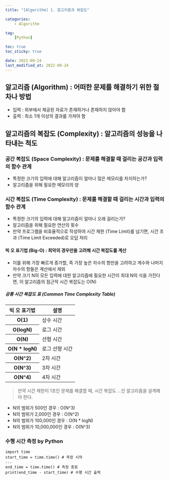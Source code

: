```yaml
---
title: "[Algorithm] 1. 알고리즘과 복잡도"

categories:
    - Algorithm

tag:
    [Python]

toc: true
toc_sticky: true

date: 2022-09-24
last_modified_at: 2022-09-24
---
```


## 알고리즘 (Algorithm) : 어떠한 문제를 해결하기 위한 절차나 방법
- 입력 : 외부에서 제공된 자료가 존재하거나 존재하지 않아야 함
- 출력 : 최소 1개 이상의 결과를 가져야 함

## 알고리즘의 복잡도 (Complexity) : 알고리즘의 성능을 나타내는 척도

### 공간 복잡도 (Space Complexity) : 문제를 해결할 때 걸리는 공간과 입력의 함수 관계
- 특정한 크기의 입력에 대해 알고리즘이 얼마나 많은 메모리를 차지하는가?
- 알고리즘을 위해 필요한 메모리의 양

### 시간 복잡도 (Time Complexity) : 문제를 해결할 때 걸리는 시간과 입력의 함수 관계
- 특정한 크기의 입력에 대해 알고리즘이 얼마나 오래 걸리는가?
- 알고리즘을 위해 필요한 연산의 횟수
- 만약 프로그램을 비효율적으로 작성하여 시간 제한 (Time Limit)를 넘기면, 시간 초과 (Time Limit Exceeded)로 오답 처리

#### 빅 오 표기법 (Big-O) : 최악의 경우만을 고려해 시간 복잡도를 계산
- 이를 위해 가장 빠르게 증가할, 즉 가장 높은 차수의 항만을 고려하고 계수와 나머지 차수의 항들은 계산에서 제외
- 만약 크기 N의 모든 입력에 대한 알고리즘에 필요한 시간이 최대 N의 식을 가진다면, 이 알고리즘의 점근적 시간 복잡도는 O(N)

##### 공통 시간 복잡도 표 (Common Time Complexity Table)

<table>
	<thead>
		<tr>
			<th>빅 오 표기법</th>
			<th>설명</th>
		</tr>
	</thead>
   	<tbody>
        <tr>
            <th>O(1)</th>
            <td>상수 시간</td>
        </tr>
        <tr>
            <th>O(logN)</th>
            <td>로그 시간</td>
        </tr>
        <tr>
            <th>O(N)</th>
            <td>선형 시간</td>
        </tr>
        <tr>
            <th>O(N * logN)</th>
            <td>로그 선형 시간</td>
        </tr>
        <tr>
            <th>O(N^2)</th>
            <td>2차 시간</td>
        </tr>
        <tr>
            <th>O(N^3)</th>
            <td>3차 시간</td>
        </tr>
        <tr>
            <th>O(N^4)</th>
            <td>4차 시간</td>
        </tr>
    </tbody>
</table>

> 만약 시간 제한이 1초인 문제를 해결할 때, 시간 복잡도 ...인 알고리즘을 설계해야 한다.
- N의 범위가 500인 경우 : O(N^3)
- N의 범위가 2,000인 경우 : O(N^2)
- N의 범위가 100,000인 경우 : O(N * logN)
- N의 범위가 10,000,000인 경우 : O(N^3)

### 수행 시간 측정 by Python
```
import time
start_time = time.time() # 측정 시작
...
end_time = time.time() # 측정 종료
print(end_time - start_time) # 수행 시간 출력
```